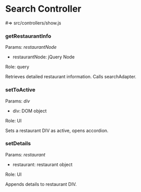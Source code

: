 # Search Controller
\#=> src/controllers/show.js

### getRestaurantInfo
Params: <i>restaurantNode</i>
* restaurantNode: jQuery Node

Role: query

Retrieves detailed restaurant information. Calls searchAdapter.

### setToActive
Params: <i>div</i>
* div: DOM object

Role: UI

Sets a restaurant DIV as active, opens accordion.

### setDetails
Params: <i>restaurant</i>
* restaurant: restaurant object

Role: UI

Appends details to restaurant DIV.

